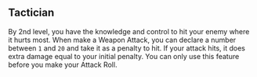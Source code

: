 ## Tactician
By 2nd level, you have the knowledge and control to hit your enemy where it hurts most.
When make a Weapon Attack, you can declare a number between `1` and `20` and take it as a penalty to hit.
If your attack hits, it does extra damage equal to your initial penalty.
You can only use this feature before you make your Attack Roll.

<!--

-<< CHANGES >>-
- this is a brand new ability
- it is based off of two feats
-> great weapon master
-> sharpshooter

-<< TODO >>-
- fix up grammar and verbiage

-<< COMMENTARY >>-
- this ability is meant to kill off sharpshooter and great weapon master
-> those feats are too strong, and can actually be generalized into an ability
-> this ability is a button, and it never has to be used
-> this ability gives fighter options in combat
-> sometimes a fighter feels like they have so few options and just swing around a blade all day

-->
